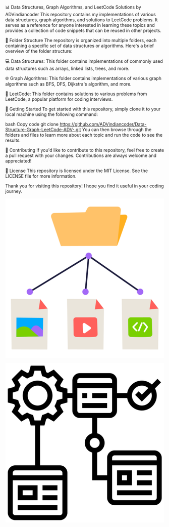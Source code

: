 📊 Data Structures, Graph Algorithms, and LeetCode Solutions by ADVindiancoder
This repository contains my implementations of various data structures, graph algorithms, and solutions to LeetCode problems. It serves as a reference for anyone interested in learning these topics and provides a collection of code snippets that can be reused in other projects.

📂 Folder Structure
The repository is organized into multiple folders, each containing a specific set of data structures or algorithms. Here's a brief overview of the folder structure:

💻 Data Structures: This folder contains implementations of commonly used data structures such as arrays, linked lists, trees, and more.

🌐 Graph Algorithms: This folder contains implementations of various graph algorithms such as BFS, DFS, Dijkstra's algorithm, and more.

🧩 LeetCode: This folder contains solutions to various problems from LeetCode, a popular platform for coding interviews.

🚀 Getting Started
To get started with this repository, simply clone it to your local machine using the following command:

bash
Copy code
git clone https://github.com/ADVindiancoder/Data-Structure-Graph-LeetCode-ADV-.git
You can then browse through the folders and files to learn more about each topic and run the code to see the results.

🤝 Contributing
If you'd like to contribute to this repository, feel free to create a pull request with your changes. Contributions are always welcome and appreciated!

📝 License
This repository is licensed under the MIT License. See the LICENSE file for more information.

Thank you for visiting this repository! I hope you find it useful in your coding journey.

![Data  Structure](data.png)

![Data  Structure](hierarchy-structure.png)



